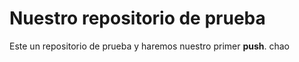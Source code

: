 # Nuestro repositorio de prueba
 Este un repositorio de prueba y haremos nuestro primer **push**.
chao
